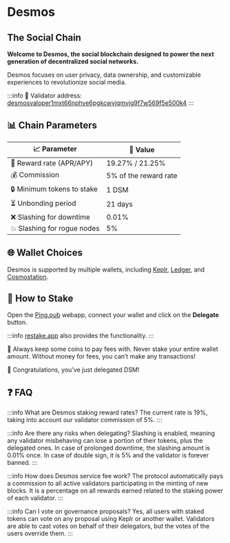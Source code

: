 # Desmos
## The Social Chain

**Welcome to Desmos, the social blockchain designed to power the next generation of decentralized social networks.** 

Desmos focuses on user privacy, data ownership, and customizable experiences to revolutionize social media.

:::info
🔐 Validator address: <a href="https://www.mintscan.io/desmos/validators/desmosvaloper1mxt66nphve6pgkcwvjqmvjg9f7w569f5e500k4" target="_blank" rel="noopener noreferrer">desmosvaloper1mxt66nphve6pgkcwvjqmvjg9f7w569f5e500k4</a>
:::

## 📊 Chain Parameters

| 📈 Parameter                | 🎯 Value              |
|-----------------------------|-----------------------|
| 🎁 Reward rate (APR/APY)    | 19.27% / 21.25%       |
| 💰 Commission               | 5% of the reward rate |
| 🔒 Minimum tokens to stake  | 1 DSM                 |
| ⏳ Unbonding period          | 21 days               |
| ❌ Slashing for downtime     | 0.01%                 |
| 💥 Slashing for rogue nodes | 5%                    |

## 🌐 Wallet Choices

Desmos is supported by multiple wallets, including <a href="https://wallet.keplr.app/" target="_blank" rel="noopener noreferrer">Keplr</a>, <a href="https://www.ledger.com" target="_blank" rel="noopener noreferrer">Ledger</a>, and <a href="https://cosmostation.io" target="_blank" rel="noopener noreferrer">Cosmostation</a>.

## 🏁 How to Stake

Open the <a href="https://ping.pub/desmos/staking/desmosvaloper1mxt66nphve6pgkcwvjqmvjg9f7w569f5e500k4" target="_blank" rel="noopener noreferrer">Ping.pub</a> webapp, connect your wallet and click on the **Delegate** button.

:::info
<a href="https://restake.app/desmos/desmosvaloper1mxt66nphve6pgkcwvjqmvjg9f7w569f5e500k4" target="_blank" rel="noopener noreferrer">restake.app</a> also provides the functionality.
:::

🚨 Always keep some coins to pay fees with. Never stake your entire wallet amount. Without money for fees, you can’t make any transactions!

🎉 Congratulations, you’ve just delegated DSM!

## ❓ FAQ

:::info What are Desmos staking reward rates?
The current rate is 19%, taking into account our validator commission of 5%.
:::

:::info Are there any risks when delegating?
Slashing is enabled, meaning any validator misbehaving can lose a portion of their tokens, plus the delegated ones.
In case of prolonged downtime, the slashing amount is 0.01% once. In case of double sign, it is 5% and the validator is forever banned.
:::

:::info How does Desmos service fee work?
The protocol automatically pays a commission to all active validators participating in the minting of new blocks. It is a percentage on all rewards earned related to the staking power of each validator.
:::

:::info Can I vote on governance proposals?
Yes, all users with staked tokens can vote on any proposal using Keplr or another wallet.
Validators are able to cast votes on behalf of their delegators, but the votes of the users override them.
:::